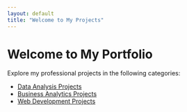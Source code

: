 ```yaml
---
layout: default
title: "Welcome to My Projects"
---
```

# Welcome to My Portfolio

Explore my professional projects in the following categories:

- [Data Analysis Projects](/projects/data-analysis/)
- [Business Analytics Projects](/projects/business-analytics/)
- [Web Development Projects](/projects/web-development/)


